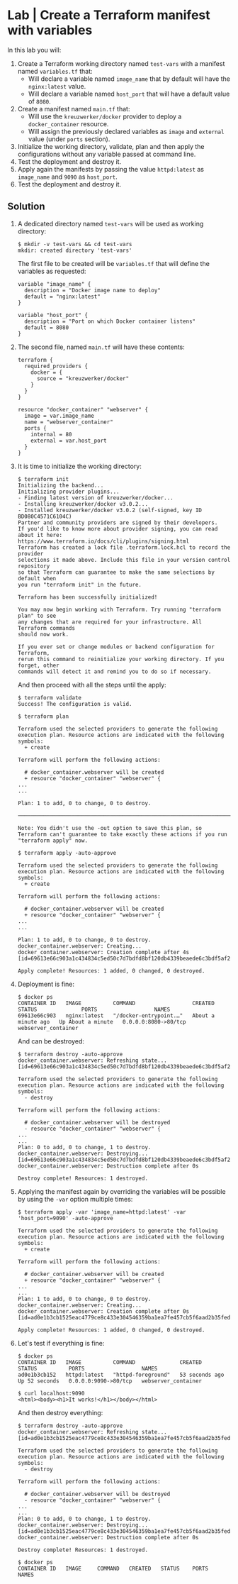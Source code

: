 # Lab | Create a Terraform manifest with variables

In this lab you will:

1. Create a Terraform working directory named `test-vars` with a manifest named
   `variables.tf` that:
   - Will declare a variable named `image_name` that by default will have the
     `nginx:latest` value.
   - Will declare a variable named `host_port` that will have a default
     value of `8080`.
2. Create a manifest named `main.tf` that:
   - Will use the `kreuzwerker/docker` provider to deploy a `docker_container`
     resource.
   - Will assign the previously declared variables as `image` and `external`
     value (under `ports` section).
3. Initialize the working directory, validate, plan and then apply the
   configurations without any variable passed at command line.
4. Test the deployment and destroy it.
5. Apply again the manifests by passing the value `httpd:latest` as `image_name`
   and `9090` as `host_port`.
6. Test the deployment and destroy it.

## Solution

1. A dedicated directory named `test-vars` will be used as working directory:

   ```console
   $ mkdir -v test-vars && cd test-vars
   mkdir: created directory 'test-vars'
   ```

   The first file to be created will be `variables.tf` that will define the
   variables as requested:

   ```hcl
   variable "image_name" {
     description = "Docker image name to deploy"
     default = "nginx:latest"
   }

   variable "host_port" {
     description = "Port on which Docker container listens"
     default = 8080
   }
   ```

2. The second file, named `main.tf` will have these contents:

   ```hcl
   terraform {
     required_providers {
       docker = {
         source = "kreuzwerker/docker"
       }
     }
   }

   resource "docker_container" "webserver" {
     image = var.image_name
     name = "webserver_container"
     ports {
       internal = 80
       external = var.host_port
     }
   }
   ```

3. It is time to initialize the working directory:

   ```console
   $ terraform init
   Initializing the backend...
   Initializing provider plugins...
   - Finding latest version of kreuzwerker/docker...
   - Installing kreuzwerker/docker v3.0.2...
   - Installed kreuzwerker/docker v3.0.2 (self-signed, key ID BD080C4571C6104C)
   Partner and community providers are signed by their developers.
   If you'd like to know more about provider signing, you can read about it here:
   https://www.terraform.io/docs/cli/plugins/signing.html
   Terraform has created a lock file .terraform.lock.hcl to record the provider
   selections it made above. Include this file in your version control repository
   so that Terraform can guarantee to make the same selections by default when
   you run "terraform init" in the future.

   Terraform has been successfully initialized!

   You may now begin working with Terraform. Try running "terraform plan" to see
   any changes that are required for your infrastructure. All Terraform commands
   should now work.

   If you ever set or change modules or backend configuration for Terraform,
   rerun this command to reinitialize your working directory. If you forget, other
   commands will detect it and remind you to do so if necessary.
   ```

   And then proceed with all the steps until the apply:

   ```console
   $ terraform validate
   Success! The configuration is valid.

   $ terraform plan

   Terraform used the selected providers to generate the following execution plan. Resource actions are indicated with the following symbols:
     + create

   Terraform will perform the following actions:

     # docker_container.webserver will be created
     + resource "docker_container" "webserver" {
   ...
   ...

   Plan: 1 to add, 0 to change, 0 to destroy.

   ────────────────────────────────────────────────────────────────────────────────────────────────────────────────────────────────────────────────────

   Note: You didn't use the -out option to save this plan, so Terraform can't guarantee to take exactly these actions if you run "terraform apply" now.

   $ terraform apply -auto-approve

   Terraform used the selected providers to generate the following execution plan. Resource actions are indicated with the following symbols:
     + create

   Terraform will perform the following actions:

     # docker_container.webserver will be created
     + resource "docker_container" "webserver" {
   ...
   ...

   Plan: 1 to add, 0 to change, 0 to destroy.
   docker_container.webserver: Creating...
   docker_container.webserver: Creation complete after 4s [id=69613e66c903a1c434834c5ed50c7d7bdfd8bf120db4339beaede6c3bdf5af2a]

   Apply complete! Resources: 1 added, 0 changed, 0 destroyed.
   ```

4. Deployment is fine:

   ```console
   $ docker ps
   CONTAINER ID   IMAGE          COMMAND                  CREATED              STATUS              PORTS                  NAMES
   69613e66c903   nginx:latest   "/docker-entrypoint.…"   About a minute ago   Up About a minute   0.0.0.0:8080->80/tcp   webserver_container
   ```

   And can be destroyed:

   ```console
   $ terraform destroy -auto-approve
   docker_container.webserver: Refreshing state... [id=69613e66c903a1c434834c5ed50c7d7bdfd8bf120db4339beaede6c3bdf5af2a]

   Terraform used the selected providers to generate the following execution plan. Resource actions are indicated with the following symbols:
     - destroy

   Terraform will perform the following actions:

     # docker_container.webserver will be destroyed
     - resource "docker_container" "webserver" {
   ...
   ...
   Plan: 0 to add, 0 to change, 1 to destroy.
   docker_container.webserver: Destroying... [id=69613e66c903a1c434834c5ed50c7d7bdfd8bf120db4339beaede6c3bdf5af2a]
   docker_container.webserver: Destruction complete after 0s

   Destroy complete! Resources: 1 destroyed.
   ```

5. Applying the manifest again by overriding the variables will be possible by
   using the `-var` option multiple times:

   ```console
   $ terraform apply -var 'image_name=httpd:latest' -var 'host_port=9090' -auto-approve

   Terraform used the selected providers to generate the following execution plan. Resource actions are indicated with the following symbols:
     + create

   Terraform will perform the following actions:

     # docker_container.webserver will be created
     + resource "docker_container" "webserver" {
   ...
   ...
   Plan: 1 to add, 0 to change, 0 to destroy.
   docker_container.webserver: Creating...
   docker_container.webserver: Creation complete after 0s [id=ad0e1b3cb1525eac4779ce8c433e304546359ba1ea7fe457cb5f6aad2b35fed1]

   Apply complete! Resources: 1 added, 0 changed, 0 destroyed.
   ```

6. Let's test if everything is fine:

   ```console
   $ docker ps
   CONTAINER ID   IMAGE          COMMAND              CREATED          STATUS          PORTS                  NAMES
   ad0e1b3cb152   httpd:latest   "httpd-foreground"   53 seconds ago   Up 52 seconds   0.0.0.0:9090->80/tcp   webserver_container

   $ curl localhost:9090
   <html><body><h1>It works!</h1></body></html>
   ```

   And then destroy everything:

   ```console
   $ terraform destroy -auto-approve
   docker_container.webserver: Refreshing state... [id=ad0e1b3cb1525eac4779ce8c433e304546359ba1ea7fe457cb5f6aad2b35fed1]

   Terraform used the selected providers to generate the following execution plan. Resource actions are indicated with the following symbols:
     - destroy

   Terraform will perform the following actions:

     # docker_container.webserver will be destroyed
     - resource "docker_container" "webserver" {
   ...
   ...
   Plan: 0 to add, 0 to change, 1 to destroy.
   docker_container.webserver: Destroying... [id=ad0e1b3cb1525eac4779ce8c433e304546359ba1ea7fe457cb5f6aad2b35fed1]
   docker_container.webserver: Destruction complete after 0s

   Destroy complete! Resources: 1 destroyed.

   $ docker ps
   CONTAINER ID   IMAGE     COMMAND   CREATED   STATUS    PORTS     NAMES
   ```
